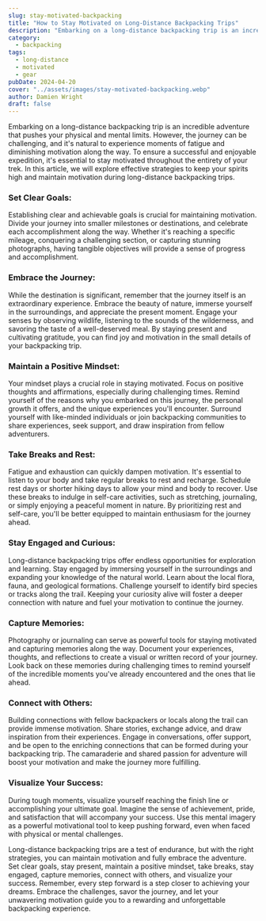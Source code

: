 ```yaml
---
slug: stay-motivated-backpacking
title: "How to Stay Motivated on Long-Distance Backpacking Trips"
description: "Embarking on a long-distance backpacking trip is an incredible adventure that pushes your physical and mental limits."
category:
  - backpacking
tags:
  - long-distance
  - motivated
  - gear
pubDate: 2024-04-20
cover: "../assets/images/stay-motivated-backpacking.webp"
author: Damien Wright
draft: false
---
```


Embarking on a long-distance backpacking trip is an incredible adventure that pushes your physical and mental limits. However, the journey can be challenging, and it's natural to experience moments of fatigue and diminishing motivation along the way. To ensure a successful and enjoyable expedition, it's essential to stay motivated throughout the entirety of your trek. In this article, we will explore effective strategies to keep your spirits high and maintain motivation during long-distance backpacking trips.

### Set Clear Goals:
Establishing clear and achievable goals is crucial for maintaining motivation. Divide your journey into smaller milestones or destinations, and celebrate each accomplishment along the way. Whether it's reaching a specific mileage, conquering a challenging section, or capturing stunning photographs, having tangible objectives will provide a sense of progress and accomplishment.

### Embrace the Journey:
While the destination is significant, remember that the journey itself is an extraordinary experience. Embrace the beauty of nature, immerse yourself in the surroundings, and appreciate the present moment. Engage your senses by observing wildlife, listening to the sounds of the wilderness, and savoring the taste of a well-deserved meal. By staying present and cultivating gratitude, you can find joy and motivation in the small details of your backpacking trip.

### Maintain a Positive Mindset:
Your mindset plays a crucial role in staying motivated. Focus on positive thoughts and affirmations, especially during challenging times. Remind yourself of the reasons why you embarked on this journey, the personal growth it offers, and the unique experiences you'll encounter. Surround yourself with like-minded individuals or join backpacking communities to share experiences, seek support, and draw inspiration from fellow adventurers.

### Take Breaks and Rest:
Fatigue and exhaustion can quickly dampen motivation. It's essential to listen to your body and take regular breaks to rest and recharge. Schedule rest days or shorter hiking days to allow your mind and body to recover. Use these breaks to indulge in self-care activities, such as stretching, journaling, or simply enjoying a peaceful moment in nature. By prioritizing rest and self-care, you'll be better equipped to maintain enthusiasm for the journey ahead.

### Stay Engaged and Curious:
Long-distance backpacking trips offer endless opportunities for exploration and learning. Stay engaged by immersing yourself in the surroundings and expanding your knowledge of the natural world. Learn about the local flora, fauna, and geological formations. Challenge yourself to identify bird species or tracks along the trail. Keeping your curiosity alive will foster a deeper connection with nature and fuel your motivation to continue the journey.

### Capture Memories:
Photography or journaling can serve as powerful tools for staying motivated and capturing memories along the way. Document your experiences, thoughts, and reflections to create a visual or written record of your journey. Look back on these memories during challenging times to remind yourself of the incredible moments you've already encountered and the ones that lie ahead.

### Connect with Others:
Building connections with fellow backpackers or locals along the trail can provide immense motivation. Share stories, exchange advice, and draw inspiration from their experiences. Engage in conversations, offer support, and be open to the enriching connections that can be formed during your backpacking trip. The camaraderie and shared passion for adventure will boost your motivation and make the journey more fulfilling.

### Visualize Your Success:
During tough moments, visualize yourself reaching the finish line or accomplishing your ultimate goal. Imagine the sense of achievement, pride, and satisfaction that will accompany your success. Use this mental imagery as a powerful motivational tool to keep pushing forward, even when faced with physical or mental challenges.

Long-distance backpacking trips are a test of endurance, but with the right strategies, you can maintain motivation and fully embrace the adventure. Set clear goals, stay present, maintain a positive mindset, take breaks, stay engaged, capture memories, connect with others, and visualize your success. Remember, every step forward is a step closer to achieving your dreams. Embrace the challenges, savor the journey, and let your unwavering motivation guide you to a rewarding and unforgettable backpacking experience.